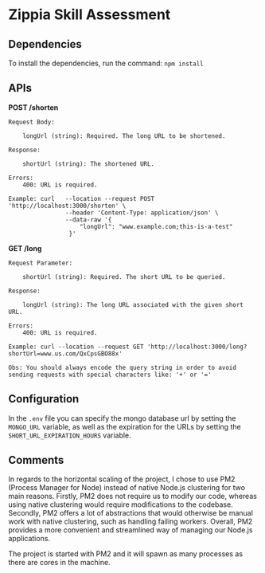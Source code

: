 # Zippia Skill Assessment

## Dependencies

To install the dependencies, run the command: `npm install`

## APIs

**POST /shorten**

    Request Body:

        longUrl (string): Required. The long URL to be shortened.

    Response:

        shortUrl (string): The shortened URL.

    Errors:
        400: URL is required.

    Example: curl   --location --request POST 'http://localhost:3000/shorten' \
                    --header 'Content-Type: application/json' \
                    --data-raw '{
                        "longUrl": "www.example.com;this-is-a-test"
                     }'


**GET /long**

    Request Parameter:

        shortUrl (string): Required. The short URL to be queried.

    Response:

        longUrl (string): The long URL associated with the given short URL.

    Errors:
        400: URL is required.

    Example: curl --location --request GET 'http://localhost:3000/long?shortUrl=www.us.com/QxCpsGBO88x'

    Obs: You should always encode the query string in order to avoid sending requests with special characters like: '+' or '='

## Configuration

In the `.env` file you can specify the mongo database url by setting the `MONGO_URL` variable, as well as the expiration for the URLs by setting the `SHORT_URL_EXPIRATION_HOURS` variable.

## Comments

In regards to the horizontal scaling of the project, I chose to use PM2 (Process Manager for Node) instead of native Node.js clustering for two main reasons. Firstly, PM2 does not require us to modify our code, whereas using native clustering would require modifications to the codebase. Secondly, PM2 offers a lot of abstractions that would otherwise be manual work with native clustering, such as handling failing workers. Overall, PM2 provides a more convenient and streamlined way of managing our Node.js applications.

The project is started with PM2 and it will spawn as many processes as there are cores in the machine.
